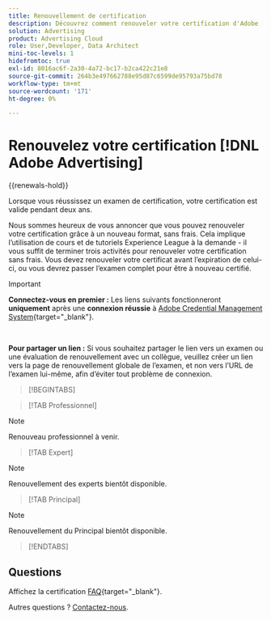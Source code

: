 ```yaml
---
title: Renouvellement de certification
description: Découvrez comment renouveler votre certification d'Adobe [!DNL Advertising] avant qu'elle n'expire.
solution: Advertising
product: Advertising Cloud
role: User,Developer, Data Architect
mini-toc-levels: 1
hidefromtoc: true
exl-id: 8016ac6f-2a30-4a72-bc17-b2ca422c21e8
source-git-commit: 264b3e497662788e95d87c6599de95793a75bd78
workflow-type: tm+mt
source-wordcount: '171'
ht-degree: 0%

---
```


# Renouvelez votre certification [!DNL Adobe Advertising]

{{renewals-hold}}

Lorsque vous réussissez un examen de certification, votre certification est valide pendant deux ans.

Nous sommes heureux de vous annoncer que vous pouvez renouveler votre certification grâce à un nouveau format, sans frais. Cela implique l’utilisation de cours et de tutoriels Experience League à la demande - il vous suffit de terminer trois activités pour renouveler votre certification sans frais. Vous devez renouveler votre certificat avant l’expiration de celui-ci, ou vous devrez passer l’examen complet pour être à nouveau certifié.

>[!IMPORTANT]
>
>**Connectez-vous en premier :** Les liens suivants fonctionneront **uniquement** après une **connexion réussie** à [Adobe Credential Management System](https://www.certmetrics.com/adobe){target="_blank"}.
>
><br>
>
>**Pour partager un lien :** Si vous souhaitez partager le lien vers un examen ou une évaluation de renouvellement avec un collègue, veuillez créer un lien vers la page de renouvellement globale de l’examen, et non vers l’URL de l’examen lui-même, afin d’éviter tout problème de connexion.

>[!BEGINTABS]

>[!TAB Professionnel]

>[!NOTE]
>
>Renouveau professionnel à venir.

>[!TAB Expert]

>[!NOTE]
>
>Renouvellement des experts bientôt disponible.

>[!TAB Principal]

>[!NOTE]
>
>Renouvellement du Principal bientôt disponible.

>[!ENDTABS]

## Questions

Affichez la certification [FAQ](https://experienceleague.adobe.com/docs/certification/certification/faq.html){target="_blank"}.

Autres questions ? [Contactez-nous](mailto:certif@adobe.com).
